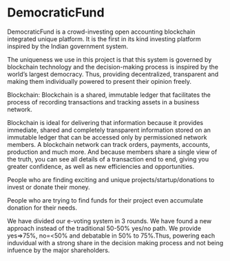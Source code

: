 # DemocraticFund
DemocraticFund is a crowd-investing open accounting blockchain integrated unique platform. It is the first in its kind investing platform inspired by the Indian government system.

The uniqueness we use in this project is that this system is governed by blockchain technology and the decision-making process is inspired by the world’s largest democracy. Thus, providing decentralized, transparent and making them individually powered to present their opinion freely.

Blockchain: Blockchain is a shared, immutable ledger that facilitates the process of recording transactions and tracking assets in a business network.

Blockchain is ideal for delivering that information because it provides immediate, shared and completely transparent information stored on an immutable ledger that can be accessed only by permissioned network members. A blockchain network can track orders, payments, accounts, production and much more. And because members share a single view of the truth, you can see all details of a transaction end to end, giving you greater confidence, as well as new efficiencies and opportunities.

People who are finding exciting and unique projects/startup/donations to invest or donate their money.

People who are trying to find funds for their project even accumulate donation for their needs.

We have divided our e-voting system in 3 rounds. We have found a new approach instead of the traditional 50-50% yes/no path. We provide yes=>75%, no=<50% and debatable in 50% to 75%.Thus, powering each induvidual with a strong share in the decision making process and not being infuence by the major shareholders.
